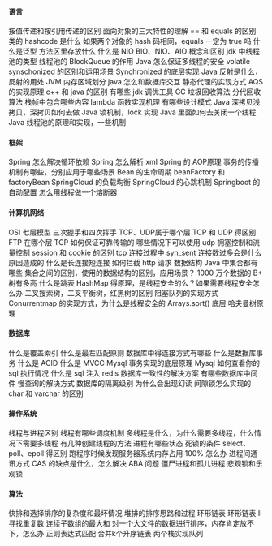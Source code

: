 #### **语言**

按值传递和按引用传递的区别
面向对象的三大特性的理解
== 和 equals 的区别
类的 hashcode 是什么
如果两个对象的 hash 码相同，equals 一定为 true 吗
什么是泛型
方法区里存放什么
什么是 NIO
BIO、NIO、AIO 概念和区别
jdk 中线程池的类型
线程池的 BlockQueue 的作用
Java 怎么保证多线程的安全
volatile synschonized 的区别和运用场景
Synchronized 的底层实现
Java 反射是什么，反射的用处
JVM 内存区域划分
java 怎么和数据库交互
静态代理的实现方式
AQS 的实现原理
c++ 和 java 的区别
有哪些 jdk 调优工具
GC 垃圾回收算法
分代回收算法
栈帧中包含哪些内容
lambda 函数实现机理
有哪些设计模式
Java 深拷贝浅拷贝，深拷贝如何去做
Java 锁机制，lock 实现
Java 里面如何去关闭一个线程
Java 线程池的原理和实现，一些机制

#### **框架**

Spring 怎么解决循环依赖
Spring 怎么解析 xml
Spring 的 AOP原理
事务的传播机制有哪些，分别应用于哪些场景
Bean 的生命周期
beanFactory 和 factoryBean
SpringCloud 的负载均衡
SpringCloud 的心跳机制
Springboot 的自动配置
怎么用线程做一个熔断器

#### **计算机网络**

OSI 七层模型
三次握手和四次挥手
TCP、UDP属于哪个层
TCP 和 UDP 得区别
FTP 在哪个层
TCP 如何保证可靠传输的
哪些情况下可以使用 udp
拥塞控制和流量控制
session 和 cookie 的区别
tcp 连接过程中 syn_sent 连接数过多会是什么原因造成的
什么是长连接短连接
如何拦截 http 请求
数据结构
Java 中集合都有哪些
集合之间的区别，使用的数据结构的区别，应用场景？
1000 万个数据的 B+ 树有多高
什么是跳表
HashMap 得原理，是线程安全的么？如果需要线程安全怎么办
二叉搜索树，二叉平衡树，红黑树的区别
阻塞队列的实现方式
Conurrentmap 的实现方式，为什么是线程安全的
Arrays.sort() 底层
哈夫曼树原理

#### 数据库

什么是覆盖索引
什么是最左匹配原则
数据库中得连接方式有哪些
什么是数据库事务
什么是 ACID
什么是 MVCC
Mysql 事务实现的底层原理
Mysql 如何查看你的 sql 执行情况
什么是 sql 注入
redis 数据库一致性的解决方案
有哪些数据库中间件
慢查询的解决方式
数据库的隔离级别
为什么会出现幻读
间隙锁怎么实现的
char 和 varchar 的区别

#### 操作系统

线程与进程区别
线程有哪些调度机制
多线程是什么，为什么需要多线程，什么情况下需要多线程
有几种创建线程的方法
进程有哪些状态
死锁的条件
select、poll、epoll 得区别
跑程序时候发现服务器系统内存占用 100% 怎么办
进程间通讯方式
CAS 的缺点是什么，怎么解决 ABA 问题
僵尸进程和孤儿进程
悲观锁和乐观锁

#### 算法

快排和选择排序的复杂度和最坏情况
堆排的排序思路和过程
环形链表
环形链表 II
寻找重复数
连续子数组的最大和
对一个大文件的数据进行排序，内存肯定放不下，怎么办
正则表达式匹配
合并k个升序链表
两个栈实现队列